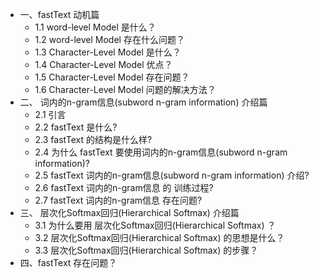 - 一、fastText 动机篇
    - 1.1 word-level Model 是什么？
    - 1.2 word-level Model 存在什么问题？
    - 1.3 Character-Level Model 是什么？
    - 1.4 Character-Level Model 优点？
    - 1.5 Character-Level Model 存在问题？
    - 1.6 Character-Level Model 问题的解决方法？
- 二、 词内的n-gram信息(subword n-gram information) 介绍篇
    - 2.1 引言
    - 2.2 fastText 是什么?
    - 2.3 fastText 的结构是什么样?
    - 2.4 为什么 fastText 要使用词内的n-gram信息(subword n-gram information)?
    - 2.5 fastText 词内的n-gram信息(subword n-gram information) 介绍?
    - 2.6 fastText 词内的n-gram信息 的 训练过程?
    - 2.7 fastText 词内的n-gram信息 存在问题?
- 三、 层次化Softmax回归(Hierarchical Softmax) 介绍篇
    - 3.1 为什么要用 层次化Softmax回归(Hierarchical Softmax) ？
    - 3.2 层次化Softmax回归(Hierarchical Softmax) 的思想是什么？
    - 3.3 层次化Softmax回归(Hierarchical Softmax) 的步骤？
- 四、fastText 存在问题？